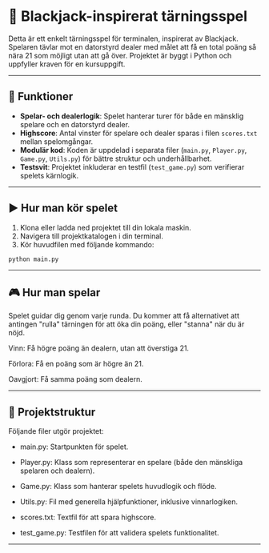 # 🎲 Blackjack-inspirerat tärningsspel

Detta är ett enkelt tärningsspel för terminalen, inspirerat av Blackjack. Spelaren tävlar mot en datorstyrd dealer med målet att få en total poäng så nära 21 som möjligt utan att gå över. Projektet är byggt i Python och uppfyller kraven för en kursuppgift.

---

## 🧩 Funktioner

- **Spelar- och dealerlogik**: Spelet hanterar turer för både en mänsklig spelare och en datorstyrd dealer.
- **Highscore**: Antal vinster för spelare och dealer sparas i filen `scores.txt` mellan spelomgångar.
- **Modulär kod**: Koden är uppdelad i separata filer (`main.py`, `Player.py`, `Game.py`, `Utils.py`) för bättre struktur och underhållbarhet.
- **Testsvit**: Projektet inkluderar en testfil (`test_game.py`) som verifierar spelets kärnlogik.

---

## ▶️ Hur man kör spelet

1. Klona eller ladda ned projektet till din lokala maskin.
2. Navigera till projektkatalogen i din terminal.
3. Kör huvudfilen med följande kommando:

```bash
python main.py
```

---
## 🎮 Hur man spelar
Spelet guidar dig genom varje runda. Du kommer att få alternativet att antingen "rulla" tärningen för att öka din poäng, eller "stanna" när du är nöjd.

Vinn: Få högre poäng än dealern, utan att överstiga 21.

Förlora: Få en poäng som är högre än 21.

Oavgjort: Få samma poäng som dealern.


---
## 📁 Projektstruktur
Följande filer utgör projektet:

- main.py: Startpunkten för spelet.

- Player.py: Klass som representerar en spelare (både den mänskliga spelaren och dealern).

- Game.py: Klass som hanterar spelets huvudlogik och flöde.

- Utils.py: Fil med generella hjälpfunktioner, inklusive vinnarlogiken.

- scores.txt: Textfil för att spara highscore.

- test_game.py: Testfilen för att validera spelets funktionalitet.


---